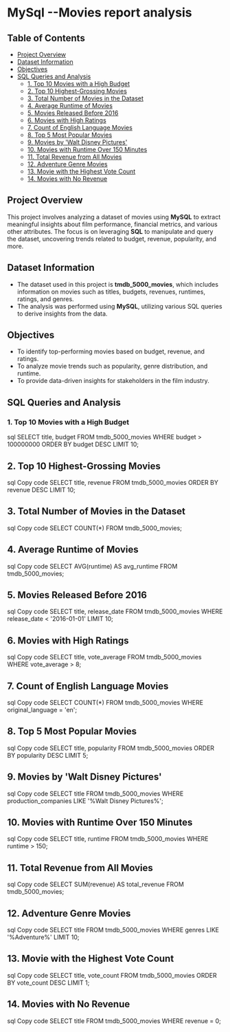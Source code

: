 # MySql --Movies report analysis

## Table of Contents
- [Project Overview](#project-overview)
- [Dataset Information](#dataset-information)
- [Objectives](#objectives)
- [SQL Queries and Analysis](#sql-queries-and-analysis)
  - [1. Top 10 Movies with a High Budget](#1-top-10-movies-with-a-high-budget)
  - [2. Top 10 Highest-Grossing Movies](#2-top-10-highest-grossing-movies)
  - [3. Total Number of Movies in the Dataset](#3-total-number-of-movies-in-the-dataset)
  - [4. Average Runtime of Movies](#4-average-runtime-of-movies)
  - [5. Movies Released Before 2016](#5-movies-released-before-2016)
  - [6. Movies with High Ratings](#6-movies-with-high-ratings)
  - [7. Count of English Language Movies](#7-count-of-english-language-movies)
  - [8. Top 5 Most Popular Movies](#8-top-5-most-popular-movies)
  - [9. Movies by 'Walt Disney Pictures'](#9-movies-by-walt-disney-pictures)
  - [10. Movies with Runtime Over 150 Minutes](#10-movies-with-runtime-over-150-minutes)
  - [11. Total Revenue from All Movies](#11-total-revenue-from-all-movies)
  - [12. Adventure Genre Movies](#12-adventure-genre-movies)
  - [13. Movie with the Highest Vote Count](#13-movie-with-the-highest-vote-count)
  - [14. Movies with No Revenue](#14-movies-with-no-revenue)
  

## Project Overview
This project involves analyzing a dataset of movies using **MySQL** to extract meaningful insights about film performance, financial metrics, and various other attributes. The focus is on leveraging **SQL** to manipulate and query the dataset, uncovering trends related to budget, revenue, popularity, and more.

## Dataset Information
- The dataset used in this project is **tmdb_5000_movies**, which includes information on movies such as titles, budgets, revenues, runtimes, ratings, and genres.
- The analysis was performed using **MySQL**, utilizing various SQL queries to derive insights from the data.

## Objectives
- To identify top-performing movies based on budget, revenue, and ratings.
- To analyze movie trends such as popularity, genre distribution, and runtime.
- To provide data-driven insights for stakeholders in the film industry.

## SQL Queries and Analysis

### 1. Top 10 Movies with a High Budget
sql
SELECT title, budget 
FROM tmdb_5000_movies 
WHERE budget > 100000000 
ORDER BY budget DESC 
LIMIT 10;
## 2. Top 10 Highest-Grossing Movies
sql
Copy code
SELECT title, revenue 
FROM tmdb_5000_movies 
ORDER BY revenue DESC 
LIMIT 10;
## 3. Total Number of Movies in the Dataset
sql
Copy code
SELECT COUNT(*) 
FROM tmdb_5000_movies;
## 4. Average Runtime of Movies
sql
Copy code
SELECT AVG(runtime) AS avg_runtime 
FROM tmdb_5000_movies;
## 5. Movies Released Before 2016
sql
Copy code
SELECT title, release_date 
FROM tmdb_5000_movies 
WHERE release_date < '2016-01-01' 
LIMIT 10;
## 6. Movies with High Ratings
sql
Copy code
SELECT title, vote_average 
FROM tmdb_5000_movies 
WHERE vote_average > 8;
## 7. Count of English Language Movies
sql
Copy code
SELECT COUNT(*) 
FROM tmdb_5000_movies 
WHERE original_language = 'en';
## 8. Top 5 Most Popular Movies
sql
Copy code
SELECT title, popularity 
FROM tmdb_5000_movies 
ORDER BY popularity DESC 
LIMIT 5;
## 9. Movies by 'Walt Disney Pictures'
sql
Copy code
SELECT title 
FROM tmdb_5000_movies 
WHERE production_companies LIKE '%Walt Disney Pictures%';
## 10. Movies with Runtime Over 150 Minutes
sql
Copy code
SELECT title, runtime 
FROM tmdb_5000_movies 
WHERE runtime > 150;
## 11. Total Revenue from All Movies
sql
Copy code
SELECT SUM(revenue) AS total_revenue 
FROM tmdb_5000_movies;
## 12. Adventure Genre Movies
sql
Copy code
SELECT title 
FROM tmdb_5000_movies 
WHERE genres LIKE '%Adventure%' 
LIMIT 10;
## 13. Movie with the Highest Vote Count
sql
Copy code
SELECT title, vote_count 
FROM tmdb_5000_movies 
ORDER BY vote_count DESC 
LIMIT 1;
## 14. Movies with No Revenue
sql
Copy code
SELECT title 
FROM tmdb_5000_movies 
WHERE revenue = 0;
